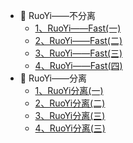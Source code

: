 - 🍍 RuoYi——不分离
    - [1、RuoYi——Fast(一)](/opensource/opensource_project/opensource_ruoyi_fast/若依不分离(一).md)
    - [2、RuoYi——Fast(二)](/opensource/opensource_project/opensource_ruoyi_fast/若依不分离(二).md)
    - [3、RuoYi——Fast(三)](/opensource/opensource_project/opensource_ruoyi_fast/若依不分离(三).md)
    - [4、RuoYi——Fast(四)](/opensource/opensource_project/opensource_ruoyi_fast/若依不分离(四).md)
- 🍍 RuoYi——分离
  - [1、RuoYi分离(一)](/opensource/opensource_project/opensource_ruoyi_vue/若依分离(一).md)
  - [2、RuoYi分离(二)](/opensource/opensource_project/opensource_ruoyi_vue/若依分离(二).md)
  - [3、RuoYi分离(三)](/opensource/opensource_project/opensource_ruoyi_vue/若依分离(三).md)
  - [4、RuoYi分离(三)](/opensource/opensource_project/opensource_ruoyi_vue/若依分离(四).md)